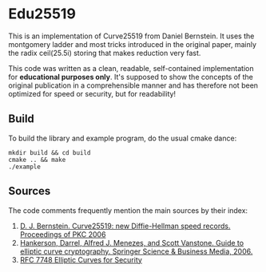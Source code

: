 # Edu25519
This is an implementation of Curve25519 from Daniel Bernstein.
It uses the montgomery ladder and most tricks introduced in the original paper,
mainly the radix ceil(25.5i) storing that makes reduction very fast.

This code was written as a clean, readable, self-contained implementation for **educational purposes only**.
It's supposed to show the concepts of the original publication in a comprehensible manner and 
has therefore not been optimized for speed or security, but for readability!

## Build
To build the library and example program, do the usual cmake dance:

```
mkdir build && cd build
cmake .. && make
./example
```

## Sources
The code comments frequently mention the main sources by their index:

1. [D. J. Bernstein. Curve25519: new Diffie-Hellman speed records. Proceedings of PKC 2006](https://cr.yp.to/ecdh/curve25519-20060209.pdf)
2. [Hankerson, Darrel, Alfred J. Menezes, and Scott Vanstone. Guide to elliptic curve cryptography. Springer Science & Business Media, 2006.](https://dl.acm.org/doi/book/10.5555/940321)
3. [RFC 7748 Elliptic Curves for Security](https://tools.ietf.org/html/rfc7748)
